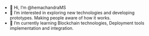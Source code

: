 - 👋 Hi, I’m @hemachandraMS
- 👀 I’m interested in exploring new technologies and developing prototypes. Making people aware of how it works.
- 🌱 I’m currently learning Blockchain technologies, Deployment tools implementation and integration.

<!---
hemachandraMS/hemachandraMS is a ✨ special ✨ repository because its `README.md` (this file) appears on your GitHub profile.
You can click the Preview link to take a look at your changes.
--->
